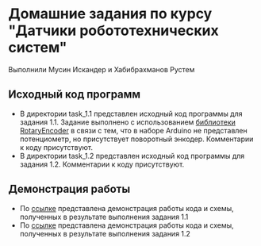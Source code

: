 # Домашние задания по курсу "Датчики робототехнических систем"

Выполнили Мусин Искандер и Хабибрахманов Рустем

## Исходный код программ
- В директории task_1.1 представлен исходный код программы для задания 1.1. Задание выполнено с использованием [библиотеки RotaryEncoder](https://github.com/mathertel/RotaryEncoder) в связи с тем, что в наборе Arduino не представлен потенциометр, но присутствует поворотный энкодер. Комментарии к коду присутствуют.
- В директории task_1.2 представлен исходный код программы для задания 1.2.  Комментарии к коду присутствуют.

## Демонстрация работы
- По [ссылке](https://drive.google.com/file/d/1jEmpJf4pdBJCRpvA_oDmK9NWj2HSWQoc/view?usp=sharing) представлена демонстрация работы кода и схемы, полученных в результате выполнения задания 1.1
- По [ссылке](https://drive.google.com/file/d/1x1xKR-whO4O9ZjhELT3wSMj028GuYq50/view?usp=sharing) представлена демонстрация работы кода и схемы, полученных в результате выполнения задания 1.2
